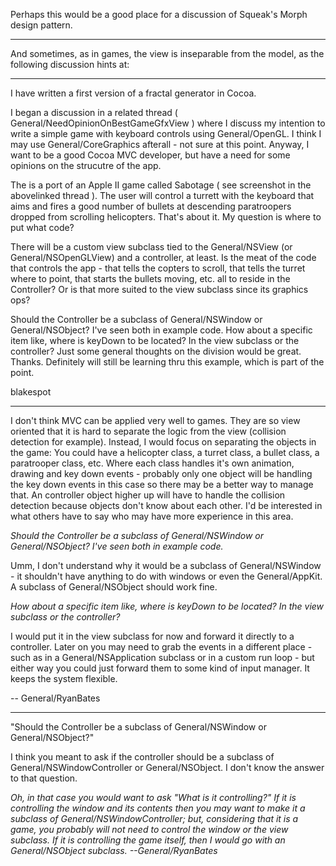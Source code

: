 Perhaps this would be a good place for a discussion of Squeak's Morph design pattern.

----

And sometimes, as in games, the view is inseparable from the model, as the following discussion hints at:

----

I have written a first version of a fractal generator in Cocoa.

I began a discussion in a related thread ( General/NeedOpinionOnBestGameGfxView ) where I discuss my intention to write a simple game with keyboard controls using General/OpenGL.  I think I may use General/CoreGraphics afterall - not sure at this point.  Anyway, I want to be a good Cocoa MVC developer, but have a need for some opinions on the strucutre of the app.

The is a port of an Apple II game called Sabotage ( see screenshot in the abovelinked thread ).  The user will control a turrett with the keyboard that aims and fires a good number of bullets at descending paratroopers dropped from scrolling helicopters.  That's about it.  My question is where to put what code?

There will be a custom view subclass tied to the General/NSView (or General/NSOpenGLView) and a controller, at least.  Is the meat of the code that controls the app - that tells the copters to scroll, that tells the turret where to point, that starts the bullets moving, etc.  all to reside in the Controller?  Or is that more suited to the view subclass since its graphics ops?  

Should the Controller be a subclass of General/NSWindow or General/NSObject?  I've seen both in example code.  How about a specific item like, where is keyDown  to be located?  In the view subclass or the controller?  Just some general thoughts on the division would be great.  Thanks.  Definitely will still be learning thru this example, which is part of the point.  


blakespot

----

I don't think MVC can be applied very well to games. They are so view oriented that it is hard to separate the logic from the view (collision detection for example). Instead, I would focus on separating the objects in the game: You could have a helicopter class, a turret class, a bullet class, a paratrooper class, etc. Where each class handles it's own animation, drawing and key down events - probably only one object will be handling the key down events in this case so there may be a better way to manage that. An controller object higher up will have to handle the collision detection because objects don't know about each other. I'd be interested in what others have to say who may have more experience in this area.

*Should the Controller be a subclass of General/NSWindow or General/NSObject? I've seen both in example code.*

Umm, I don't understand why it would be a subclass of General/NSWindow - it shouldn't have anything to do with windows or even the General/AppKit. A subclass of General/NSObject should work fine.

*How about a specific item like, where is keyDown to be located? In the view subclass or the controller?*

I would put it in the view subclass for now and forward it directly to a controller. Later on you may need to grab the events in a different place - such as in a General/NSApplication subclass or in a custom run loop - but either way you could just forward them to some kind of input manager. It keeps the system flexible.

-- General/RyanBates

----

"Should the Controller be a subclass of General/NSWindow or General/NSObject?"

I think you meant to ask if the controller should be a subclass of General/NSWindowController or General/NSObject. I don't know the answer to that question.

*Oh, in that case you would want to ask "What is it controlling?" If it is controlling the window and its contents then you may want to make it a subclass of General/NSWindowController; but, considering that it is a game, you probably will not need to control the window or the view subclass. If it is controlling the game itself, then I would go with an General/NSObject subclass. --General/RyanBates*